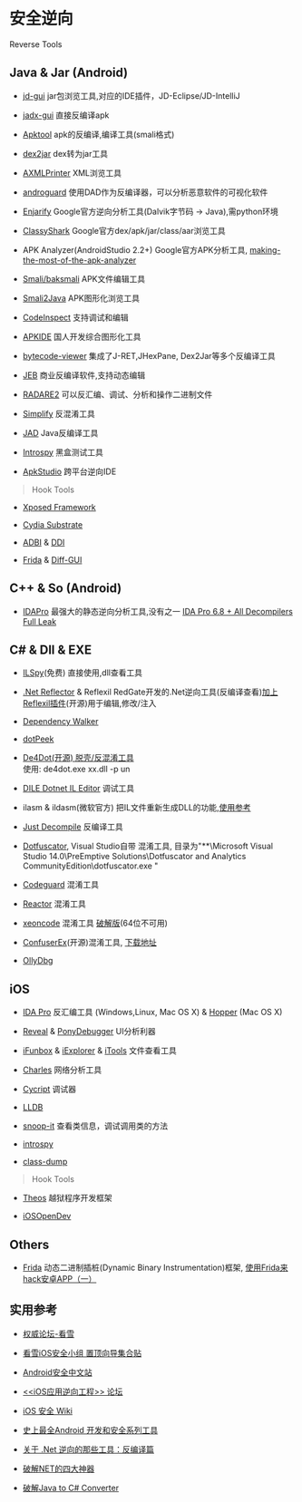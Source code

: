 # 安全逆向
Reverse Tools

## Java & Jar (Android)

- [jd-gui](http://jd.benow.ca/)    jar包浏览工具,对应的IDE插件，JD-Eclipse/JD-IntelliJ

- [jadx-gui](https://github.com/skylot/jadx) 直接反编译apk

- [Apktool](https://ibotpeaches.github.io/Apktool/) apk的反编译,编译工具(smali格式) 

- [dex2jar](https://github.com/pxb1988/dex2jar) dex转为jar工具

- [AXMLPrinter](https://www.nuget.org/packages/axmlprinter)  XML浏览工具

- [androguard](https://github.com/androguard/androguard) 使用DAD作为反编译器，可以分析恶意软件的可视化软件

- [Enjarify](https://github.com/google/enjarify) Google官方逆向分析工具(Dalvik字节码 -> Java),需python环境

- [ClassyShark](https://github.com/google/android-classyshark) Google官方dex/apk/jar/class/aar浏览工具

- APK Analyzer(AndroidStudio 2.2+) Google官方APK分析工具, [making-the-most-of-the-apk-analyzer](https://medium.com/google-developers/making-the-most-of-the-apk-analyzer-c066cb871ea2) 

- [Smali/baksmali](https://github.com/JesusFreke/smali/wiki/smalidea) APK文件编辑工具

- [Smali2Java](http://www.hensence.com/cn/smali2java) APK图形化浏览工具

- [CodeInspect](https://bytecodeviewer.com/) 支持调试和编辑

- [APKIDE](http://www.xiaomiren.net/ ) 国人开发综合图形化工具

- [bytecode-viewer](https://bytecodeviewer.com/) 集成了J-RET,JHexPane, Dex2Jar等多个反编译工具

- [JEB](https://www.pnfsoftware.com/) 商业反编译软件,支持动态编辑

- [RADARE2](https://github.com/radare/radare2)  可以反汇编、调试、分析和操作二进制文件
		
- [Simplify](https://github.com/CalebFenton/simplify)  反混淆工具
		
- [JAD](https://varaneckas.com/jad/)  Java反编译工具
		
- [Introspy](https://github.com/iSECPartners/Introspy-iOS)  黑盒测试工具

- [ApkStudio](https://github.com/vaibhavpandeyvpz/apkstudio)  跨平台逆向IDE

> Hook Tools

- [Xposed Framework](http://repo.xposed.info/)  
	
- [Cydia Substrate](http://www.cydiasubstrate.com/) 
	
- [ADBI](https://github.com/samsung/adbi) & [DDI](https://github.com/crmulliner/ddi)
			
- [Frida](https://github.com/crmulliner/ddi) & [Diff-GUI](https://github.com/antojoseph/diff-gui)

## C++ & So (Android)

- [IDAPro](https://www.hex-rays.com/products/ida/index.shtml)  最强大的静态逆向分析工具,没有之一   [IDA Pro 6.8 + All Decompilers Full Leak](http://www.52pojie.cn/forum.php?mod=viewthread&tid=442702&extra=page%3D1%26filter%3Dtypeid%26typeid%3D123)


## C# & Dll & EXE

- [ILSpy](http://ilspy.net/)(免费) 直接使用,dll查看工具

- [.Net Reflector](http://www.red-gate.com/products/dotnet-development/reflector/) & Reflexil RedGate开发的.Net逆向工具(反编译查看)[加上Reflexil插件](https://github.com/sailro/reflexil)(开源)用于编辑,修改/注入

- [Dependency Walker](http://www.dependencywalker.com/)

- [dotPeek](https://www.jetbrains.com/decompiler/)

- [De4Dot(开源) 脱壳/反混淆工具](https://github.com/0xd4d/de4dot)   
使用: de4dot.exe xx.dll -p un

- [DILE Dotnet IL Editor](https://sourceforge.net/projects/dile/) 调试工具

- ilasm & ildasm(微软官方) 把IL文件重新生成DLL的功能,[使用参考](http://www.cnblogs.com/dudu/archive/2011/05/17/ildasm_ilasm_il.html) 

- [Just Decompile](http://www.telerik.com/products/decompiler.aspx)  反编译工具

- [Dotfuscator](https://www.preemptive.com/products/dotfuscator/overview), Visual Studio自带 混淆工具, 目录为"**\Microsoft Visual Studio 14.0\PreEmptive Solutions\Dotfuscator and Analytics CommunityEdition\dotfuscator.exe "

- [Codeguard](https://www.codeguard.com/) 混淆工具

- [Reactor]( https://projectreactor.io/) 混淆工具

- [xeoncode](https://turbo.net/studio) 混淆工具 [破解版](http://download.csdn.net/detail/sndntdkj/6521975)(64位不可用)

- [ConfuserEx]( https://yck1509.github.io/ConfuserEx/  )(开源)混淆工具, [下载地址](https://github.com/yck1509/ConfuserEx/releases) 

- [OllyDbg](http://www.ollydbg.de/)


## iOS

- [IDA Pro](https://www.hex-rays.com/products/ida/index.shtml)  反汇编工具 (Windows,Linux, Mac OS X) & [Hopper](https://www.hopperapp.com/) (Mac OS X)

- [Reveal](https://revealapp.com/) & [PonyDebugger](https://github.com/square/PonyDebugger)   UI分析利器

- [iFunbox](http://www.i-funbox.com/zh-cn_index.html) & [iExplorer](https://iexplorer.en.softonic.com/) & [iTools](http://www.itools.cn/) 文件查看工具

- [Charles](https://www.charlesproxy.com/) 网络分析工具

- [Cycript](http://www.cycript.org/) 调试器

- [LLDB](https://lldb.llvm.org/)

- [snoop-it](https://code.google.com/archive/p/snoop-it/) 查看类信息，调试调用类的方法

- [introspy](https://github.com/iSECPartners/Introspy-iOS)

- [class-dump](http://stevenygard.com/projects/class-dump/) 

> Hook Tools

- [Theos](http://iphonedevwiki.net/index.php/Theos/Setup) 越狱程序开发框架

- [iOSOpenDev](http://www.iosopendev.com/)


## Others

- [Frida](https://www.frida.re/) 动态二进制插桩(Dynamic Binary Instrumentation)框架, [使用Frida来hack安卓APP（一）](http://bbs.pediy.com/thread-216645.htm)

## 实用参考   

- [权威论坛-看雪](http://www.kanxue.com/)

- [看雪iOS安全小组 置顶向导集合贴](http://bbs.pediy.com/thread-212685.htm)

- [Android安全中文站](http://www.droidsec.cn/)

- [<<iOS应用逆向工程>> 论坛](http://bbs.iosre.com/)

- [iOS 安全 Wiki](https://www.gitbook.com/book/wizardforcel/ios-sec-wiki/details)

- [史上最全Android 开发和安全系列工具](https://zhuanlan.zhihu.com/p/25261296)

- [关于 .Net 逆向的那些工具：反编译篇 ](http://www.aneasystone.com/archives/2015/06/net-reverse-decompiling.html)  

- [破解NET的四大神器](http://www.52pojie.cn/thread-174802-1-1.html )    

- [破解Java to C# Converter](http://wzmlj.com/yiyan127/p/CSharp_CrackJava2CSharpConverter.html)   

